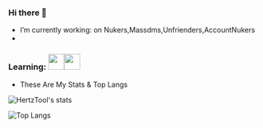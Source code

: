 ### Hi there 👋

-  I’m currently working: on Nukers,Massdms,Unfrienders,AccountNukers
-  
### Learning: <img height="32" width="32" src="https://unpkg.com/simple-icons@v4/icons/python.svg" /><img height="32" width="32" src="https://unpkg.com/simple-icons@v4/icons/javascript.svg" />

- These Are My Stats & Top Langs

![HertzTool's stats](https://github-readme-stats.vercel.app/api?username=HertzTools&count_private=true&show_icons=true&theme=radical)

![Top Langs](https://github-readme-stats.vercel.app/api/top-langs/?username=HertzTools&show_icons=true&theme=radical)
